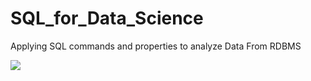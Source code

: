 # SQL_for_Data_Science
Applying SQL commands and properties to analyze Data From RDBMS

<p>
  <img src='https://cdn.pixabay.com/photo/2016/12/09/18/30/database-schema-1895779_1280.png'>
</p>
